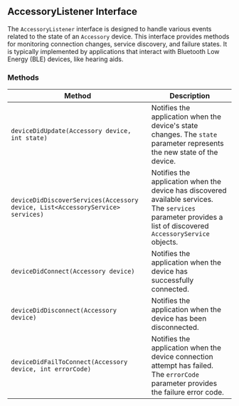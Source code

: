 ## AccessoryListener Interface

The `AccessoryListener` interface is designed to handle various events related to the state of an `Accessory` device. This interface provides methods for monitoring connection changes, service discovery, and failure states. It is typically implemented by applications that interact with Bluetooth Low Energy (BLE) devices, like hearing aids.

### Methods

| Method | Description |
|--------|-------------|
| `deviceDidUpdate(Accessory device, int state)` | Notifies the application when the device's state changes. The `state` parameter represents the new state of the device. |
| `deviceDidDiscoverServices(Accessory device, List<AccessoryService> services)` | Notifies the application when the device has discovered available services. The `services` parameter provides a list of discovered `AccessoryService` objects. |
| `deviceDidConnect(Accessory device)` | Notifies the application when the device has successfully connected. |
| `deviceDidDisconnect(Accessory device)` | Notifies the application when the device has been disconnected. |
| `deviceDidFailToConnect(Accessory device, int errorCode)` | Notifies the application when the device connection attempt has failed. The `errorCode` parameter provides the failure error code. |
